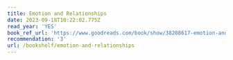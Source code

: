 ```yaml
---
title: Emotion and Relationships
date: 2023-09-18T10:22:02.775Z
read_year: 'YES'
book_ref_url: 'https://www.goodreads.com/book/show/38208617-emotion-and-relationships'
recommendation: '3'
url: /bookshelf/emotion-and-relationships
---
```


